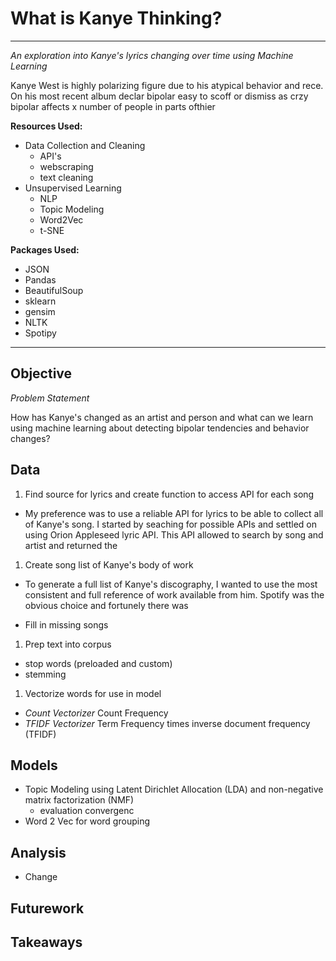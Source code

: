 # What is Kanye Thinking?

---

_An exploration into Kanye's lyrics changing over time using Machine Learning_

Kanye West is highly polarizing figure due to his atypical behavior and rece. 
On his most recent album declar bipolar
easy to scoff or dismiss as crzy
bipolar affects x number of people in parts ofthier


__Resources Used:__
- Data Collection and Cleaning
  - API's
  - webscraping
  - text cleaning
- Unsupervised Learning
  - NLP
  - Topic Modeling
  - Word2Vec
  - t-SNE

__Packages Used:__
- JSON
- Pandas
- BeautifulSoup
- sklearn
- gensim
- NLTK
- Spotipy

---

## Objective

_Problem Statement_

How has Kanye's changed as an artist and person and what can we learn using machine learning about detecting bipolar tendencies and behavior changes?

## Data

1. Find source for lyrics and create function to access API for each song
  - My preference was to use a reliable API for lyrics to be able to collect all of Kanye's song. I started by seaching for possible APIs and settled on using Orion Appleseed lyric API. This API allowed to search by song and artist and returned the  
  
1. Create song list of Kanye's body of work
  - To generate a full list of Kanye's discography, I wanted to use the most consistent and full reference of work available from him. Spotify was the obvious choice and fortunely there was 

  - Fill in missing songs
  
1. Prep text into corpus
  - stop words (preloaded and custom)
  - stemming
  
1. Vectorize words for use in model
  - _Count Vectorizer_ Count Frequency
  - _TFIDF Vectorizer_ Term Frequency times inverse document frequency (TFIDF)

## Models

- Topic Modeling using Latent Dirichlet Allocation (LDA) and non-negative matrix factorization (NMF)
  - evaluation convergenc
- Word 2 Vec for word grouping
## Analysis

- Change

## Futurework

## Takeaways
